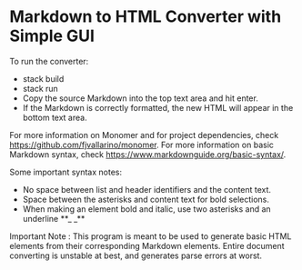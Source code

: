# Markdown to HTML Converter with Simple GUI

To run the converter:

- stack build
- stack run
- Copy the source Markdown into the top text area and hit enter.
- If the Markdown is correctly formatted, the new HTML will appear in the bottom text area.

For more information on Monomer and for project dependencies, check https://github.com/fjvallarino/monomer.
For more information on basic Markdown syntax, check https://www.markdownguide.org/basic-syntax/.

Some important syntax notes:

- No space between list and header identifiers and the content text.
- Space between the asterisks and content text for bold selections.
- When making an element bold and italic, use two asterisks and an underline \*\*\_ \_\*\*

Important Note : This program is meant to be used to generate basic HTML elements from their corresponding Markdown
elements. Entire document converting is unstable at best, and generates parse errors at worst.
